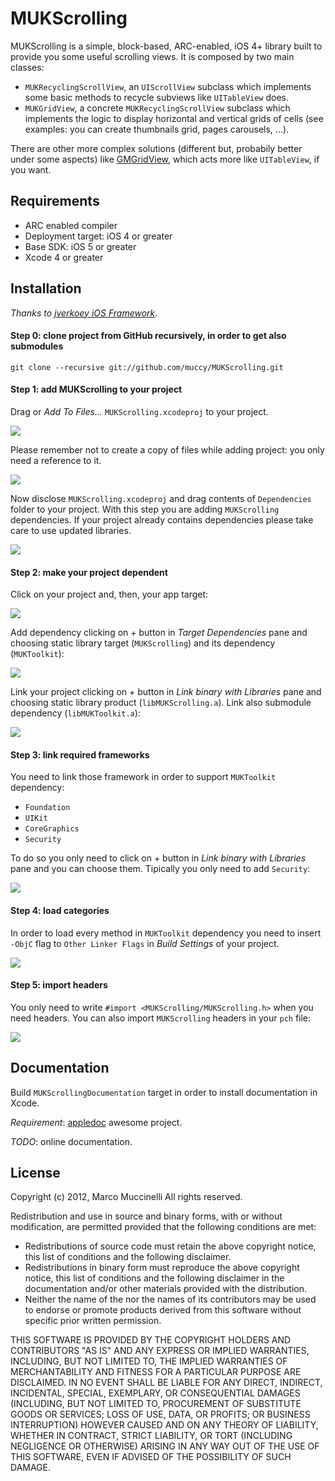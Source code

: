 MUKScrolling
===========
MUKScrolling is a simple, block-based, ARC-enabled, iOS 4+ library built to provide you some useful scrolling views.
It is composed by two main classes:
* `MUKRecyclingScrollView`, an `UIScrollView` subclass which implements some basic methods to recycle subviews like `UITableView` does.
* `MUKGridView`, a concrete `MUKRecyclingScrollView` subclass which implements the logic to display horizontal and vertical grids of cells (see examples: you can create thumbnails grid, pages carousels, ...).

There are other more complex solutions (different but, probabily better under some aspects) like [GMGridView], which acts more like `UITableView`, if you want.

Requirements
------------
* ARC enabled compiler
* Deployment target: iOS 4 or greater
* Base SDK: iOS 5 or greater
* Xcode 4 or greater

Installation
------------
*Thanks to [jverkoey iOS Framework]*.

#### Step 0: clone project from GitHub recursively, in order to get also submodules

    git clone --recursive git://github.com/muccy/MUKScrolling.git

#### Step 1: add MUKScrolling to your project
Drag or *Add To Files...* `MUKScrolling.xcodeproj` to your project.

<img src="http://i.imgur.com/MZZwt.png" />

Please remember not to create a copy of files while adding project: you only need a reference to it.

<img src="http://i.imgur.com/kXEJZ.png" />

Now disclose `MUKScrolling.xcodeproj` and drag contents of `Dependencies` folder to your project. With this step you are adding `MUKScrolling` dependencies. If your project already contains dependencies please take care to use updated libraries.

<img src="http://i.imgur.com/JJjrG.png" />

#### Step 2: make your project dependent
Click on your project and, then, your app target:

<img src="http://i.imgur.com/J10tA.png" />

Add dependency clicking on + button in *Target Dependencies* pane and choosing static library target (`MUKScrolling`) and its dependency (`MUKToolkit`):

<img src="http://i.imgur.com/XUAMK.png" />

Link your project clicking on + button in *Link binary with Libraries* pane and choosing static library product (`libMUKScrolling.a`). Link also submodule dependency (`libMUKToolkit.a`):

<img src="http://i.imgur.com/Cqjx5.png" />

#### Step 3: link required frameworks
You need to link those framework in order to support `MUKToolkit` dependency:

* `Foundation`
* `UIKit`
* `CoreGraphics`
* `Security`

To do so you only need to click on + button in *Link binary with Libraries* pane and you can choose them. Tipically you only need to add `Security`:

<img src="http://i.imgur.com/fTdEp.png" />

#### Step 4: load categories
In order to load every method in `MUKToolkit` dependency you need to insert `-ObjC` flag to `Other Linker Flags` in *Build Settings* of your project.

<img src="http://i.imgur.com/u9OUD.png" /> 


#### Step 5: import headers
You only need to write `#import <MUKScrolling/MUKScrolling.h>` when you need headers.
You can also import `MUKScrolling` headers in your `pch` file:

<img src="http://i.imgur.com/owsNo.png" />


Documentation
-------------
Build `MUKScrollingDocumentation` target in order to install documentation in Xcode.

*Requirement*: [appledoc] awesome project.

*TODO*: online documentation.



License
-------
Copyright (c) 2012, Marco Muccinelli
All rights reserved.

Redistribution and use in source and binary forms, with or without
modification, are permitted provided that the following conditions are met:

* Redistributions of source code must retain the above copyright
notice, this list of conditions and the following disclaimer.
* Redistributions in binary form must reproduce the above copyright
notice, this list of conditions and the following disclaimer in the
documentation and/or other materials provided with the distribution.
* Neither the name of the <organization> nor the
names of its contributors may be used to endorse or promote products
derived from this software without specific prior written permission.

THIS SOFTWARE IS PROVIDED BY THE COPYRIGHT HOLDERS AND CONTRIBUTORS "AS IS" AND
ANY EXPRESS OR IMPLIED WARRANTIES, INCLUDING, BUT NOT LIMITED TO, THE IMPLIED
WARRANTIES OF MERCHANTABILITY AND FITNESS FOR A PARTICULAR PURPOSE ARE
DISCLAIMED. IN NO EVENT SHALL <COPYRIGHT HOLDER> BE LIABLE FOR ANY
DIRECT, INDIRECT, INCIDENTAL, SPECIAL, EXEMPLARY, OR CONSEQUENTIAL DAMAGES
(INCLUDING, BUT NOT LIMITED TO, PROCUREMENT OF SUBSTITUTE GOODS OR SERVICES;
 LOSS OF USE, DATA, OR PROFITS; OR BUSINESS INTERRUPTION) HOWEVER CAUSED AND
ON ANY THEORY OF LIABILITY, WHETHER IN CONTRACT, STRICT LIABILITY, OR TORT
(INCLUDING NEGLIGENCE OR OTHERWISE) ARISING IN ANY WAY OUT OF THE USE OF THIS
SOFTWARE, EVEN IF ADVISED OF THE POSSIBILITY OF SUCH DAMAGE.


[GMGridView]: https://github.com/gmoledina/GMGridView
[jverkoey iOS Framework]: https://github.com/jverkoey/iOS-Framework
[appledoc]: https://github.com/tomaz/appledoc

